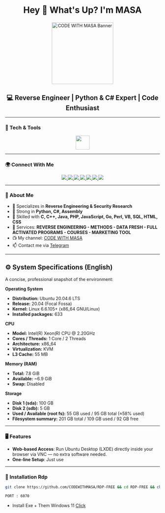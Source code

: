 <h1 align="center">Hey 👋 What's Up? I'm MASA</h1>

###

<div align="center">
  <img src="https://c.top4top.io/p_3560n0o481.jpg" height="200" alt="CODE WITH MASA Banner" />
</div>

###

<h2 align="center">💻 Reverse Engineer | Python & C# Expert | Code Enthusiast</h2>

---

### 🧰 Tech & Tools
<div align="center">
  <img src="https://skillicons.dev/icons?i=py,cs,cpp,c,java,php,js,html,css,go,perl,vb,sql,assembly" height="45"/>
</div>

---

### 🌍 Connect With Me
<div align="center">
  <a href="https://www.facebook.com/CODEWITHMASA">
    <img src="https://img.shields.io/badge/Facebook-1877F2?style=for-the-badge&logo=facebook&logoColor=white" />
  </a>
  <a href="https://www.instagram.com/codewithmasa">
    <img src="https://img.shields.io/badge/Instagram-E4405F?style=for-the-badge&logo=instagram&logoColor=white" />
  </a>
  <a href="https://x.com/CODEWITHMASA">
    <img src="https://img.shields.io/badge/Twitter-1DA1F2?style=for-the-badge&logo=twitter&logoColor=white" />
  </a>
  <a href="https://www.youtube.com/@CODEWITHMASA">
    <img src="https://img.shields.io/badge/YouTube-FF0000?style=for-the-badge&logo=youtube&logoColor=white" />
  </a>
  <a href="https://t.me/CODEWITHMASA">
    <img src="https://img.shields.io/badge/Telegram-2CA5E0?style=for-the-badge&logo=telegram&logoColor=white" />
  </a>
  <a href="https://github.com/CODEWITHMASA">
    <img src="https://img.shields.io/badge/GitHub-181717?style=for-the-badge&logo=github&logoColor=white" />
  </a>
  <a href="https://www.codewithmasa.giize.com">
    <img src="https://img.shields.io/badge/Website-4285F4?style=for-the-badge&logo=google-chrome&logoColor=white" />
  </a>
</div>

---




### 📌 About Me

- 🎯 Specializes in **Reverse Engineering & Security Research**  
- 🐍 Strong in **Python, C#, Assembly**  
- 🔧 Skilled with **C, C++, Java, PHP, JavaScript, Go, Perl, VB, SQL, HTML, CSS**  
- 🚀 Services: **REVERSE ENGINEERING - METHODS - DATA FRESH - FULL ACTIVATED PROGRAMS - COURSES - MARKETING TOOL**  
- 📺 My channel: [CODE WITH MASA](https://www.youtube.com/@CODEWITHMASA)  
- 📫 Contact me via [Telegram](https://t.me/MrMasaOfficial)  

---

## ⚙️ System Specifications (English)

A concise, professional snapshot of the environment:

**Operating System**
- **Distribution:** Ubuntu 20.04.6 LTS  
- **Release:** 20.04 (Focal Fossa)  
- **Kernel:** Linux 6.6.105+ (x86_64 GNU/Linux)  
- **Installed packages:** 633

**CPU**
- **Model:** Intel(R) Xeon(R) CPU @ 2.20GHz  
- **Cores / Threads:** 1 Core / 2 Threads  
- **Architecture:** x86_64  
- **Virtualization:** KVM  
- **L3 Cache:** 55 MB

**Memory (RAM)**
- **Total:** 7.8 GiB  
- **Available:** ~6.9 GiB  
- **Swap:** Disabled

**Storage**
- **Disk 1 (sda):** 100 GB  
- **Disk 2 (sdb):** 5 GB  
- **Used / Available (root fs):** 55 GB used / 95 GB total (≈58% used)  
- **Filesystem summary:** 201 GB total / 109 GB used / 92 GB free

---

### 🖥️ Features

- **Web-based Access**: Run Ubuntu Desktop (LXDE) directly inside your browser via VNC — no extra software needed.  
- **One-line Setup**: Just use  

---

### 🚀 Installation Rdp


```bash
git clone https://github.com/CODEWITHMASA/RDP-FREE && cd RDP-FREE && chmod +x rdp.sh && bash rdp.sh
```
```bash
PORT : 6070
```
- Install Exe + Them Windows 11 [Click](https://github.com/CODEWITHMASA/them-windows-to-linux) 
